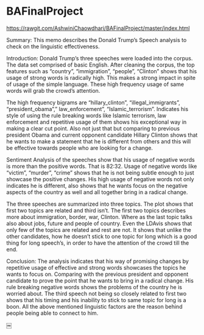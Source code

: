 # BAFinalProject
https://rawgit.com/AshwiniChaowdhari/BAFinalProject/master/index.html

Summary:
This memo describes the Donald Trump’s Speech analysis to check on the linguistic effectiveness.

Introduction:
Donald Trump’s three speeches were loaded into the corpus. The data set comprised of basic English. After cleaning the corpus, the top features such as “country”, “immigration”, “people”, “Clinton” shows that his usage of strong words is radically high. This makes a strong impact in spite of usage of the simple language. These high frequency usage of same words will grab the crowd’s attention.

The high frequency bigrams are “hillary_clinton”, “illegal_immigrants”, “president_obama”,” law_enforcement”, “Islamic_terrorism”. Indicates his style of using the rule breaking words like Islamic terrorism, law enforcement and repetitive usage of them shows his exceptional way in making a clear cut point. Also not just that but comparing to previous president Obama and current opponent candidate Hillary Clinton shows that he wants to make a statement that he is different from others and this will be effective towards people who are looking for a change.

Sentiment Analysis of the speeches show that his usage of negative words is more than the positive words. That is 82:32. Usage of negative words like “victim”, “murder”, “crime” shows that he is not being subtle enough to just showcase the positive changes. His high usage of negative words not only indicates he is different, also shows that he wants focus on the negative aspects of the country as well and all together bring in a radical change.

The three speeches are summarized into three topics. The plot shows that first two topics are related and third isn’t. The first two topics describes more about immigration, border, war, Clinton. Where as the last topic talks also about jobs, future and people of country. Even the LDAvis shows that only few of the topics are related and rest are not. It shows that unlike the other candidates, how he doesn’t stick to one topic for long which is a good thing for long speech’s, in order to have the attention of the crowd till the end.

Conclusion:
The analysis indicates that his way of promising changes by repetitive usage of effective and strong words showcases the topics he wants to focus on. Comparing with the previous president and opponent candidate to prove the point that he wants to bring in a radical change. His rule breaking negative words shows the problems of the country he is worried about. The third speech not being so closely related to first two shows that his timing and his inability to stick to same topic for long is a boon. All the above mentioned linguistic factors are the reason behind people being able to connect to him.


￼
